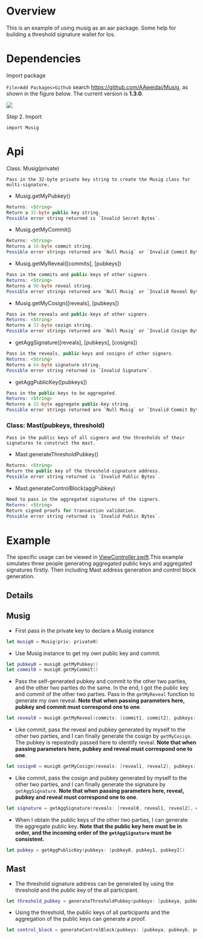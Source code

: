 # Overview

This is an example of using musig as an aar package. Some help for building a threshold signature wallet for Ios.

# Dependencies

Import package

`File>Add Packages>Github` search https://github.com/AAweidai/Musig, as shown in the figure below. The current version is **1.3.0**.

![](https://cdn.jsdelivr.net/gh/AAweidai/PictureBed@master/taproot/16329983286771632998328618.png)

Step 2. Import
```
import Musig
```

# Api
Class: Musig(private)
```
Pass in the 32-byte private key string to create the Musig class for multi-signature.
```
- Musig.getMyPubkey()
```java
Returns: <String>
Return a 32-byte public key string.
Possible error string returned is `Invalid Secret Bytes`.
```
- Musig.getMyCommit()
```java
Returns: <String>
Returns a 16-byte commit string.
Possible error strings returned are `Null Musig` or `Invalid Commit Bytes`.
```
- Musig.getMyReveal([commits], [pubkeys])
```java
Pass in the commits and public-keys of other signers.
Returns: <String>
Returns a 96-byte reveal string.
Possible error strings returned are `Null Musig` or `Invalid Reveal Bytes`.
```
- Musig.getMyCosign([reveals], [pubkeys])
```java
Pass in the reveals and public-keys of other signers.
Returns: <String>
Returns a 32-byte cosign string.
Possible error strings returned are `Null Musig` or `Invalid Cosign Bytes`.
```
- getAggSignature([reveals], [pubkeys], [cosigns])
```java
Pass in the reveals, public-keys and cosigns of other signers.
Returns: <String>
Returns a 64-byte signature string.
Possible error string returned is `Invalid Signature`.
```
- getAggPublicKey([pubkeys])
```java
Pass in the public-keys to be aggregated.
Returns: <String>
Returns a 32-byte aggregate public-key string.
Possible error strings returned are `Null Musig` or `Invalid Commit Bytes`.
```

### Class: Mast(pubkeys, threshold)

```
Pass in the public keys of all signers and the thresholds of their signatures to construct the mast.
```
- Mast.generateThresholdPubkey()
```java
Returns: <String>
Return the public key of the threshold-signature address.
Possible error string returned is `Invalid Public Bytes`.
```
- Mast.generateControlBlock(aggPubkey)
```java
Need to pass in the aggregated signatures of the signers.
Returns: <String>
Return signed proofs for transaction validation.
Possible error string returned is `Invalid Public Bytes`.
```

# Example

The specific usage can be viewed in [ViewController.swift](MusigDemo/ViewController.swift).This example simulates three people generating aggregated public keys and aggregated signatures firstly. Then including Mast address generation and control block generation.

## Details

## Musig

- First pass in the private key to declare a Musig instance

~~~swift
let musig0 = Musig(priv: private0)
~~~

- Use Musig instance to get my own public key and commit.

~~~swift
let pubkey0 = musig0.getMyPubkey()
let commit0 = musig0.getMyCommit()
~~~

- Pass the self-generated pubkey and commit to the other two parties, and the other two parties do the same. In the end, I got the public key and commit of the other two parties. Pass in the `getMyReveal` function to generate my own reveal. **Note that when passing parameters here, pubkey and commit must correspond one to one**.

~~~swift
let reveal0 = musig0.getMyReveal(commits: [commit1, commit2], pubkeys: [pubkey1, pubkey2])
~~~

- Like commit, pass the reveal and pubkey generated by myself to the other two parties, and I can finally generate the cosign by `getMyCosign`. The pubkey is repeatedly passed here to identify reveal. **Note that when passing parameters here, pubkey and reveal must correspond one to one**.

~~~swift
let cosign0 = musig0.getMyCosign(reveals: [reveal1, reveal2], pubkeys: [pubkey1, pubkey2])
~~~

- Like commit, pass the cosign and pubkey generated by myself to the other two parties, and I can finally generate the signature by `getAggSignature`. **Note that when passing parameters here, reveal, pubkey and reveal must correspond one to one**.

~~~swift
let signature = getAggSignature(reveals: [reveal0, reveal1, reveal2], cosigns: [cosign0, cosign1, cosign2], pubkeys: [pubkey0, pubkey1, pubkey2])
~~~

- When I obtain the public keys of the other two parties, I can generate the aggregate public key. **Note that the public key here must be in order, and the incoming order of the `getAggSignature` must be consistent.**

~~~swift
let pubkey = getAggPublicKey(pubkeys: [pubkey0, pubkey1, pubkey2])
~~~

## Mast

- The threshold signature address can be generated by using the threshold and the public key of the all participant.

~~~swift
let threshold_pubkey = generateThresholdPubkey(pubkeys: [pubkeya, pubkeyb, pubkeyc], threshold: 2);
~~~

- Using the threshold, the public keys of all participants and the aggregation of the public keys can generate a proof.

~~~swift
let control_block = generateControlBlock(pubkeys: [pubkeya, pubkeyb, pubkeyc], threshold: 2, agg_pubkey: pubkeyab)
~~~





